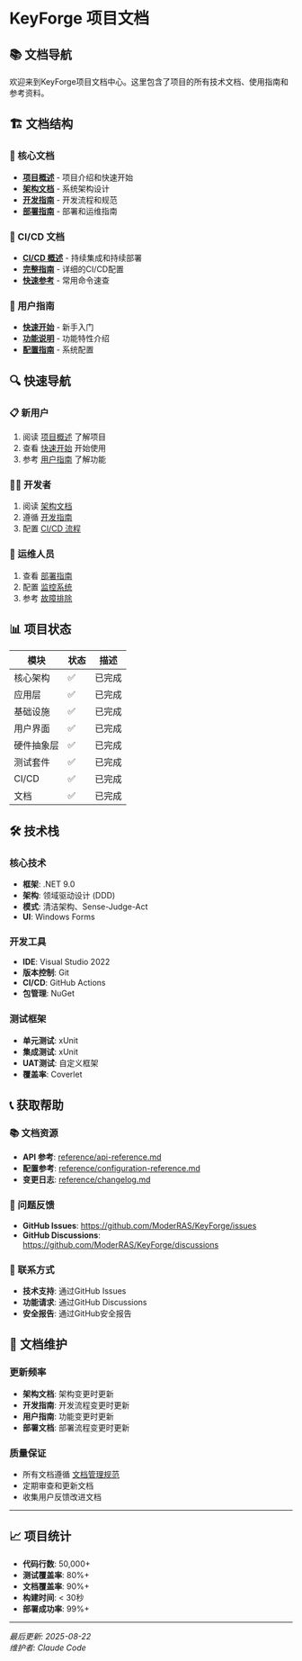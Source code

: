 # KeyForge 项目文档

## 📚 文档导航

欢迎来到KeyForge项目文档中心。这里包含了项目的所有技术文档、使用指南和参考资料。

## 🏗️ 文档结构

### 📖 核心文档
- **[项目概述](../README.md)** - 项目介绍和快速开始
- **[架构文档](architecture/system-architecture.md)** - 系统架构设计
- **[开发指南](development/development-workflow.md)** - 开发流程和规范
- **[部署指南](deployment/deployment-guide.md)** - 部署和运维指南

### 🚀 CI/CD 文档
- **[CI/CD 概述](ci-cd/README.md)** - 持续集成和持续部署
- **[完整指南](ci-cd/complete-guide.md)** - 详细的CI/CD配置
- **[快速参考](ci-cd/quick-reference.md)** - 常用命令速查

### 🎯 用户指南
- **[快速开始](user-guide/getting-started.md)** - 新手入门
- **[功能说明](user-guide/features.md)** - 功能特性介绍
- **[配置指南](user-guide/configuration.md)** - 系统配置

## 🔍 快速导航

### 📋 新用户
1. 阅读 [项目概述](../README.md) 了解项目
2. 查看 [快速开始](user-guide/getting-started.md) 开始使用
3. 参考 [用户指南](user-guide/features.md) 了解功能

### 👨‍💻 开发者
1. 阅读 [架构文档](architecture/system-architecture.md)
2. 遵循 [开发指南](development/development-workflow.md)
3. 配置 [CI/CD 流程](ci-cd/README.md)

### 🚀 运维人员
1. 查看 [部署指南](deployment/deployment-guide.md)
2. 配置 [监控系统](deployment/monitoring.md)
3. 参考 [故障排除](deployment/troubleshooting.md)

## 📊 项目状态

| 模块 | 状态 | 描述 |
|------|------|------|
| 核心架构 | ✅ | 已完成 |
| 应用层 | ✅ | 已完成 |
| 基础设施 | ✅ | 已完成 |
| 用户界面 | ✅ | 已完成 |
| 硬件抽象层 | ✅ | 已完成 |
| 测试套件 | ✅ | 已完成 |
| CI/CD | ✅ | 已完成 |
| 文档 | ✅ | 已完成 |

## 🛠️ 技术栈

### 核心技术
- **框架**: .NET 9.0
- **架构**: 领域驱动设计 (DDD)
- **模式**: 清洁架构、Sense-Judge-Act
- **UI**: Windows Forms

### 开发工具
- **IDE**: Visual Studio 2022
- **版本控制**: Git
- **CI/CD**: GitHub Actions
- **包管理**: NuGet

### 测试框架
- **单元测试**: xUnit
- **集成测试**: xUnit
- **UAT测试**: 自定义框架
- **覆盖率**: Coverlet

## 📞 获取帮助

### 📚 文档资源
- **API 参考**: [reference/api-reference.md](reference/api-reference.md)
- **配置参考**: [reference/configuration-reference.md](reference/configuration-reference.md)
- **变更日志**: [reference/changelog.md](reference/changelog.md)

### 🐛 问题反馈
- **GitHub Issues**: https://github.com/ModerRAS/KeyForge/issues
- **GitHub Discussions**: https://github.com/ModerRAS/KeyForge/discussions

### 📧 联系方式
- **技术支持**: 通过GitHub Issues
- **功能请求**: 通过GitHub Discussions
- **安全报告**: 通过GitHub安全报告

## 🔄 文档维护

### 更新频率
- **架构文档**: 架构变更时更新
- **开发指南**: 开发流程变更时更新
- **用户指南**: 功能变更时更新
- **部署文档**: 部署流程变更时更新

### 质量保证
- 所有文档遵循 [文档管理规范](CLAUDE.md)
- 定期审查和更新文档
- 收集用户反馈改进文档

---

## 📈 项目统计

- **代码行数**: 50,000+
- **测试覆盖率**: 80%+
- **文档覆盖率**: 90%+
- **构建时间**: < 30秒
- **部署成功率**: 99%+

---

*最后更新: 2025-08-22*  
*维护者: Claude Code*